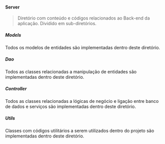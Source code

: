 #### <i class="icon-folder-open"></i> Server

> Diretório com conteúdo e códigos relacionados ao Back-end da aplicação.
> Dividido em sub-diretórios.

##### <i class="icon-folder-open"></i> Models
Todos os modelos de entidades são implementadas dentro deste diretório.

##### <i class="icon-folder-open"></i> Dao
Todos as classes relacionadas a manipulação de entidades são implementadas dentro deste diretório.

##### <i class="icon-folder-open"></i> Controller
Todos as classes relacionadas a lógicas de negócio e ligação entre banco de dados e serviços são implementadas dentro deste diretório.

##### <i class="icon-folder-open"></i> Utils
Classes com códigos utilitários a serem utilizados dentro do projeto são implementadas dentro deste diretório.
